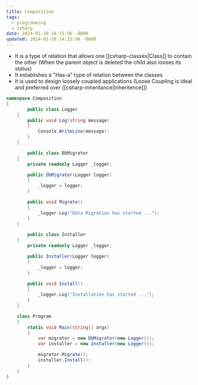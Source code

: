 ```yaml
---
title: Composition
tags:
  - programming
  - csharp
date: 2024-01-28 14:15:56 -0600
updated: 2024-01-28 14:15:56 -0600
---
```


* It is a type of relation that allows one [[csharp-classes|Class]] to contain the other (When the parent object is deleted the child also looses its status)
* It establishes a "Has-a" type of relation between the classes
* It is used to design loosely coupled applications (Loose Coupling is ideal and preferred over [[csharp-inheritance|Inheritence]])

````csharp
namespace Composition
{
		public class Logger
    {
        public void Log(string message)
        {
            Console.WriteLine(message);
        }
    }

		public class DbMigrator
    {
        private readonly Logger _logger;

        public DbMigrator(Logger logger)
        {
            _logger = logger;
        }

        public void Migrate()
        {
            _logger.Log("Data Migration has started ...");
        }
    }

		public class Installer
    {
        private readonly Logger _logger;

        public Installer(Logger logger)
        {
            _logger = logger;
        }

        public void Install()
        {
            _logger.Log("Installation has started ...");
        }
    }

    class Program
    {
        static void Main(string[] args)
        {
            var migrator = new DbMigrator(new Logger());
            var installer = new Installer(new Logger());

            migrator.Migrate();
            installer.Install();
        }
    }
}
````
